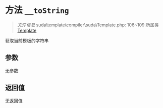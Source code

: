 # 方法 `__toString`

> *文件信息* suda\template\compiler\suda\Template.php: 106~109
> 所属类 [Template](../Template.md)


获取当前模板的字符串

## 参数


无参数


## 返回值

无返回值
